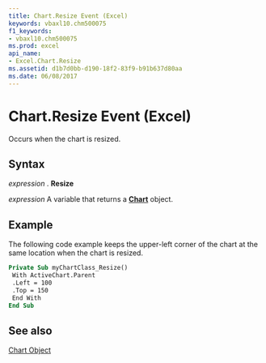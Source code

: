 ```yaml
---
title: Chart.Resize Event (Excel)
keywords: vbaxl10.chm500075
f1_keywords:
- vbaxl10.chm500075
ms.prod: excel
api_name:
- Excel.Chart.Resize
ms.assetid: d1b7d0bb-d190-18f2-83f9-b91b637d80aa
ms.date: 06/08/2017
---
```



# Chart.Resize Event (Excel)

Occurs when the chart is resized.


## Syntax

 _expression_ . **Resize**

 _expression_ A variable that returns a **[Chart](Excel.Chart(object).md)** object.


## Example

The following code example keeps the upper-left corner of the chart at the same location when the chart is resized.


```vb
Private Sub myChartClass_Resize() 
 With ActiveChart.Parent 
 .Left = 100 
 .Top = 150 
 End With 
End Sub
```


## See also


[Chart Object](Excel.Chart(object).md)

